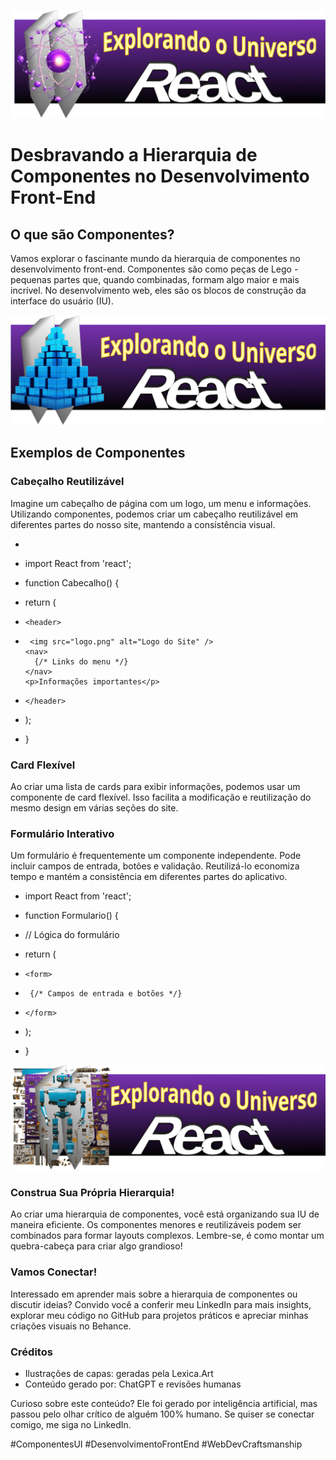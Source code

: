 ![Alt text](image-1.png)
# Desbravando a Hierarquia de Componentes no Desenvolvimento Front-End

## O que são Componentes?

Vamos explorar o fascinante mundo da hierarquia de componentes no desenvolvimento front-end. Componentes são como peças de Lego - pequenas partes que, quando combinadas, formam algo maior e mais incrível. No desenvolvimento web, eles são os blocos de construção da interface do usuário (IU).

![Alt text](image-2.png)
## Exemplos de Componentes

### Cabeçalho Reutilizável
Imagine um cabeçalho de página com um logo, um menu e informações. Utilizando componentes, podemos criar um cabeçalho reutilizável em diferentes partes do nosso site, mantendo a consistência visual.

-
- import React from 'react';

- function Cabecalho() {
-  return (
-     <header>
-      <img src="logo.png" alt="Logo do Site" />
      <nav>
        {/* Links do menu */}
      </nav>
      <p>Informações importantes</p>
-     </header>
-  );
- }


### Card Flexível
Ao criar uma lista de cards para exibir informações, podemos usar um componente de card flexível. Isso facilita a modificação e reutilização do mesmo design em várias seções do site.

### Formulário Interativo
Um formulário é frequentemente um componente independente. Pode incluir campos de entrada, botões e validação. Reutilizá-lo economiza tempo e mantém a consistência em diferentes partes do aplicativo.

- import React from 'react';

- function Formulario() {
-  // Lógica do formulário
-  return (
-     <form>
-      {/* Campos de entrada e botões */}
-     </form>
-  );
- }

![Alt text](image.png)
### Construa Sua Própria Hierarquia!
Ao criar uma hierarquia de componentes, você está organizando sua IU de maneira eficiente. Os componentes menores e reutilizáveis podem ser combinados para formar layouts complexos. Lembre-se, é como montar um quebra-cabeça para criar algo grandioso!

### Vamos Conectar!
Interessado em aprender mais sobre a hierarquia de componentes ou discutir ideias? Convido você a conferir meu LinkedIn para mais insights, explorar meu código no GitHub para projetos práticos e apreciar minhas criações visuais no Behance.

### Créditos
- Ilustrações de capas: geradas pela Lexica.Art
- Conteúdo gerado por: ChatGPT e revisões humanas

Curioso sobre este conteúdo? Ele foi gerado por inteligência artificial, mas passou pelo olhar crítico de alguém 100% humano. Se quiser se conectar comigo, me siga no LinkedIn.

#ComponentesUI #DesenvolvimentoFrontEnd #WebDevCraftsmanship

